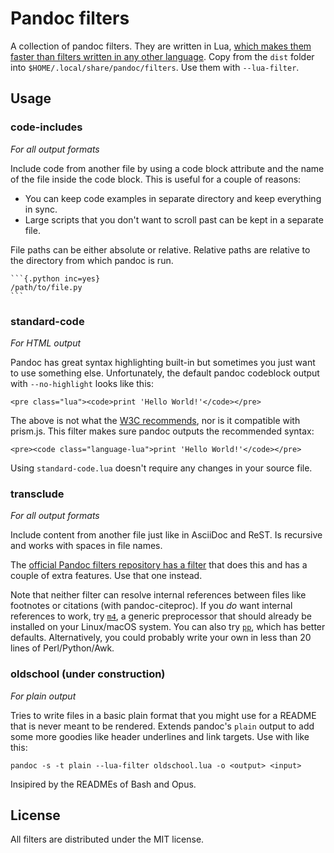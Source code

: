 # Pandoc filters

A collection of pandoc filters. They are written in Lua, [which makes them
faster than filters written in any other language][1]. Copy from the `dist`
folder into `$HOME/.local/share/pandoc/filters`. Use them with `--lua-filter`.

[1]: https://pandoc.org/lua-filters.html

## Usage

### code-includes

_For all output formats_

Include code from another file by using a code block attribute and the name of the file
inside the code block. This is useful for a couple of reasons:

- You can keep code examples in separate directory and keep everything in sync.
- Large scripts that you don't want to scroll past can be kept in a separate file.

File paths can be either absolute or relative. Relative paths are relative to
the directory from which pandoc is run.

````
```{.python inc=yes}
/path/to/file.py
```
````

### standard-code

_For HTML output_

Pandoc has great syntax highlighting built-in but sometimes you just want to use
something else. Unfortunately, the default pandoc codeblock output with `--no-highlight`
looks like this:

    <pre class="lua"><code>print 'Hello World!'</code></pre>

The above is not what the [W3C recommends][spec], nor is it compatible with prism.js.
This filter makes sure pandoc outputs the recommended syntax:

    <pre><code class="language-lua">print 'Hello World!'</code></pre>

Using `standard-code.lua` doesn't require any changes in your source file.

[spec]: https://www.w3.org/TR/html5/text-level-semantics.html#the-code-element

### transclude

_For all output formats_

Include content from another file just like in AsciiDoc and ReST. Is recursive and works
with spaces in file names.

The [official Pandoc filters repository has a filter][paf] that does this and has a
couple of extra features. Use that one instead.

Note that neither filter can resolve internal references between files like
footnotes or citations (with pandoc-citeproc). If you _do_ want internal
references to work, try [`m4`][m4], a generic preprocessor that should already
be installed on your Linux/macOS system. You can also try [`pp`][pp], which has
better defaults. Alternatively, you could probably write your own in less than
20 lines of Perl/Python/Awk.

[paf]: https://github.com/pandoc/lua-filters/tree/master/include-files
[m4]: https://www.gnu.org/software/m4/m4.html
[pp]: http://christophe.delord.free.fr/pp/download.html

### oldschool (under construction)

_For plain output_

Tries to write files in a basic plain format that you might use for a README
that is never meant to be rendered. Extends pandoc's `plain` output to add some
more goodies like header underlines and link targets. Use with like this:

    pandoc -s -t plain --lua-filter oldschool.lua -o <output> <input>

Insipired by the READMEs of Bash and Opus.

## License

All filters are distributed under the MIT license.
